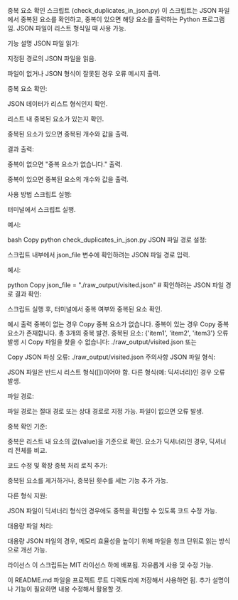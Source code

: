 중복 요소 확인 스크립트 (check_duplicates_in_json.py)
이 스크립트는 JSON 파일에서 중복된 요소를 확인하고, 중복이 있으면 해당 요소를 출력하는 Python 프로그램임. JSON 파일이 리스트 형식일 때 사용 가능.

기능 설명
JSON 파일 읽기:

지정된 경로의 JSON 파일을 읽음.

파일이 없거나 JSON 형식이 잘못된 경우 오류 메시지 출력.

중복 요소 확인:

JSON 데이터가 리스트 형식인지 확인.

리스트 내 중복된 요소가 있는지 확인.

중복된 요소가 있으면 중복된 개수와 값을 출력.

결과 출력:

중복이 없으면 "중복 요소가 없습니다." 출력.

중복이 있으면 중복된 요소의 개수와 값을 출력.

사용 방법
스크립트 실행:

터미널에서 스크립트 실행.

예시:

bash
Copy
python check_duplicates_in_json.py
JSON 파일 경로 설정:

스크립트 내부에서 json_file 변수에 확인하려는 JSON 파일 경로 입력.

예시:

python
Copy
json_file = "./raw_output/visited.json"  # 확인하려는 JSON 파일 경로
결과 확인:

스크립트 실행 후, 터미널에서 중복 여부와 중복된 요소 확인.

예시 출력
중복이 없는 경우
Copy
중복 요소가 없습니다.
중복이 있는 경우
Copy
중복 요소가 존재합니다. 총 3개의 중복 발견.
중복된 요소: {'item1', 'item2', 'item3'}
오류 발생 시
Copy
파일을 찾을 수 없습니다: ./raw_output/visited.json
또는

Copy
JSON 파싱 오류: ./raw_output/visited.json
주의사항
JSON 파일 형식:

JSON 파일은 반드시 리스트 형식([])이어야 함. 다른 형식(예: 딕셔너리)인 경우 오류 발생.

파일 경로:

파일 경로는 절대 경로 또는 상대 경로로 지정 가능. 파일이 없으면 오류 발생.

중복 확인 기준:

중복은 리스트 내 요소의 값(value)을 기준으로 확인. 요소가 딕셔너리인 경우, 딕셔너리 전체를 비교.

코드 수정 및 확장
중복 처리 로직 추가:

중복된 요소를 제거하거나, 중복된 횟수를 세는 기능 추가 가능.

다른 형식 지원:

JSON 파일이 딕셔너리 형식인 경우에도 중복을 확인할 수 있도록 코드 수정 가능.

대용량 파일 처리:

대용량 JSON 파일의 경우, 메모리 효율성을 높이기 위해 파일을 청크 단위로 읽는 방식으로 개선 가능.

라이선스
이 스크립트는 MIT 라이선스 하에 배포됨. 자유롭게 사용 및 수정 가능.

이 README.md 파일을 프로젝트 루트 디렉토리에 저장해서 사용하면 됨. 추가 설명이나 기능이 필요하면 내용 수정해서 활용할 것.